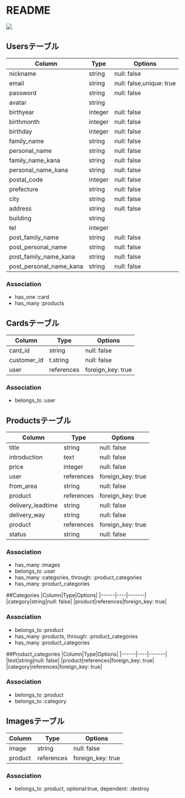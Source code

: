 # README

![](https://i.gyazo.com/b6054659bb25147c8a8f216488c21144.png)

## Usersテーブル
|Column|Type|Options|
|------|----|-------|
|nickname|string|null: false|
|email|string|null: false,unique: true|
|password|string|null: false|
|avatar|string||
|birthyear|integer|null: false|
|birthmonth|integer|null: false|
|birthday|integer|null: false|
|family_name|string|null: false|
|personal_name|string|null: false|
|family_name_kana|string|null: false|
|personal_name_kana|string|null: false|
|postal_code|integer|null: false|
|prefecture|string|null: false|　　
|city|string|null: false|
|address|string|null: false|
|building|string||
|tel|integer||
|post_family_name|string|null: false|
|post_personal_name|string|null: false|
|post_family_name_kana|string|null: false|
|post_personal_name_kana|string|null: false|

### Association
- has_one  :card
- has_many :products


## Cardsテーブル
|Column|Type|Options|
|------|----|-------|
|card_id|string|null: false|
|customer_id|t.string|null: false|
|user|references|foreign_key: true|

### Association
- belongs_to :user


## Productsテーブル
|Column|Type|Options|
|------|----|-------|
|title|string|null: false|
|introduction|text|null: false|
|price|integer|null: false|
|user|references|foreign_key: true|
|from_area|string|null: false|
|product|references|foreign_key: true|
|delivery_leadtime|string|null: false|
|delivery_way|string|null: false|
|product|references|foreign_key: true|
|status|string|null: false|

### Association
- has_many   :images
- belongs_to :user
- has_many :categories, through: :product_categories
- has_many :product_categories


##Categories
|Column|Type|Options|
|------|----|-------|
|category|string|null: false|
|product|references|foreign_key: true|

### Association
- belongs_to :product
- has_many :products, through: :product_categories
- has_many :product_categories


##Product_categories
|Column|Type|Options|
|------|----|-------|
|text|string|null: false|
|product|references|foreign_key: true|
|category|references|foreign_key: true|

### Association
- belongs_to :product
- belongs_to :category


## Imagesテーブル
|Column|Type|Options|
|------|----|-------|
|image|string|null: false|
|product|references|foreign_key: true|

### Association
- belongs_to :product, optional:true, dependent: :destroy

